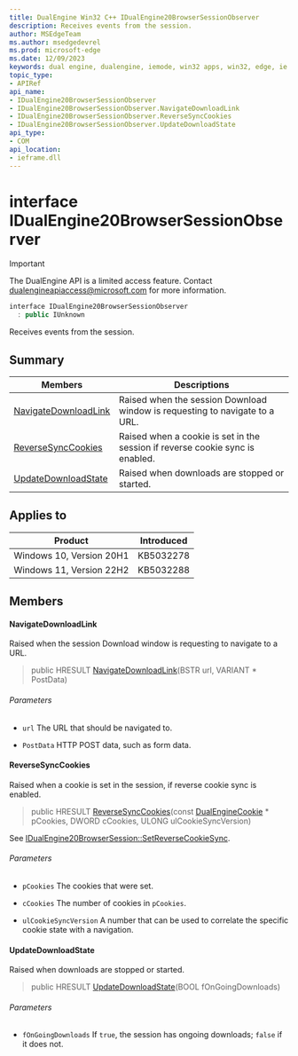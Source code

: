 ```yaml
---
title: DualEngine Win32 C++ IDualEngine20BrowserSessionObserver
description: Receives events from the session.
author: MSEdgeTeam
ms.author: msedgedevrel
ms.prod: microsoft-edge
ms.date: 12/09/2023
keywords: dual engine, dualengine, iemode, win32 apps, win32, edge, ie mode, edge html, IDualEngine20BrowserSessionObserver
topic_type: 
- APIRef
api_name:
- IDualEngine20BrowserSessionObserver
- IDualEngine20BrowserSessionObserver.NavigateDownloadLink
- IDualEngine20BrowserSessionObserver.ReverseSyncCookies
- IDualEngine20BrowserSessionObserver.UpdateDownloadState
api_type:
- COM
api_location:
- ieframe.dll
---
```


# interface IDualEngine20BrowserSessionObserver

> [!IMPORTANT]
> The DualEngine API is a limited access feature. Contact dualengineapiaccess@microsoft.com for more information.

```cpp
interface IDualEngine20BrowserSessionObserver
  : public IUnknown
```

Receives events from the session.

## Summary

 Members                        | Descriptions
--------------------------------|---------------------------------------------
[NavigateDownloadLink](#navigatedownloadlink) | Raised when the session Download window is requesting to navigate to a URL.
[ReverseSyncCookies](#reversesynccookies) | Raised when a cookie is set in the session if reverse cookie sync is enabled.
[UpdateDownloadState](#updatedownloadstate) | Raised when downloads are stopped or started.

## Applies to

Product   |Introduced
--------- | ---------
Windows 10, Version 20H1   |KB5032278
Windows 11, Version 22H2   |KB5032288

## Members

#### NavigateDownloadLink

Raised when the session Download window is requesting to navigate to a URL.

> public HRESULT [NavigateDownloadLink](#navigatedownloadlink)(BSTR url, VARIANT * PostData)

###### Parameters
* `url` The URL that should be navigated to. 

* `PostData` HTTP POST data, such as form data.

#### ReverseSyncCookies

Raised when a cookie is set in the session, if reverse cookie sync is enabled.

> public HRESULT [ReverseSyncCookies](#reversesynccookies)(const [DualEngineCookie](dualenginecookie.md#dualenginecookie) * pCookies, DWORD cCookies, ULONG ulCookieSyncVersion)

See [IDualEngine20BrowserSession::SetReverseCookieSync](idualengine20browsersession.md#setreversecookiesync).

###### Parameters
* `pCookies` The cookies that were set. 

* `cCookies` The number of cookies in `pCookies`.

* `ulCookieSyncVersion` A number that can be used to correlate the specific cookie state with a navigation.

#### UpdateDownloadState

Raised when downloads are stopped or started.

> public HRESULT [UpdateDownloadState](#updatedownloadstate)(BOOL fOnGoingDownloads)

###### Parameters
* `fOnGoingDownloads` If `true`, the session has ongoing downloads; `false` if it does not.
